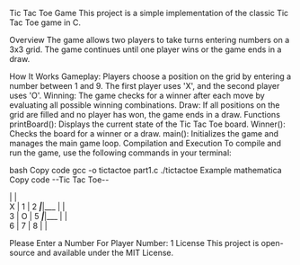 Tic Tac Toe Game
This project is a simple implementation of the classic Tic Tac Toe game in C.

Overview
The game allows two players to take turns entering numbers on a 3x3 grid. The game continues until one player wins or the game ends in a draw.

How It Works
Gameplay: Players choose a position on the grid by entering a number between 1 and 9. The first player uses 'X', and the second player uses 'O'.
Winning: The game checks for a winner after each move by evaluating all possible winning combinations.
Draw: If all positions on the grid are filled and no player has won, the game ends in a draw.
Functions
printBoard(): Displays the current state of the Tic Tac Toe board.
Winner(): Checks the board for a winner or a draw.
main(): Initializes the game and manages the main game loop.
Compilation and Execution
To compile and run the game, use the following commands in your terminal:

bash
Copy code
gcc -o tictactoe part1.c
./tictactoe
Example
mathematica
Copy code
--Tic Tac Toe--

   |   |   
 X | 1 | 2 
___|___|___
   |   |   
 3 | O | 5 
___|___|___
   |   |   
 6 | 7 | 8 
   |   |   

Please Enter a Number For Player Number: 1
License
This project is open-source and available under the MIT License.

